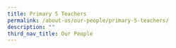 ```yaml
---
title: Primary 5 Teachers
permalink: /about-us/our-people/primary-5-teachers/
description: ""
third_nav_title: Our People
---
```

